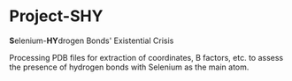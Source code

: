 # Project-SHY
**S**elenium-**HY**drogen Bonds' Existential Crisis 

Processing PDB files for extraction of coordinates, B factors, etc. to assess the presence of hydrogen bonds with Selenium as the main atom. 
